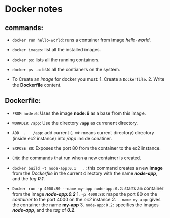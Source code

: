 # Docker notes


## commands:

* `docker run hello-world`: runs a container from image *hello-world*.
* `docker images`: list all the installed images.
* `docker ps`: lists all the running containers.
* `docker ps -a`: lists all the contianers on the system.

* To Create an *image* for docker you must:
        1. Create a `Dockerfile`.
        2. Write the **Dockerfile** content.

## Dockerfile:
* `FROM node:6`: Uses the image **node:6** as a base from this image.
* `WORKDIR /app`: Use the directory **`/app`** as currenent directory.
* `ADD  .   /app`: add current (. ==> means current directory) directory (inside ec2 instance) into */app* inside conatiner.

* `EXPOSE 80`: Exposes the port 80 from the container to the ec2 instance.
* `CMD`: the commands that run when a new container is created.

* `docker build -t node-app:0.1   .`: this command creates a new **image** from the *Dockerfile* in the current directory with the name ***node-app***, and the *tag* ***0.1***.

* `Docker run -p 4000:80 --name my-app node-app:0.2`: starts an container from the image ***node-app:0.2***
        1. `-p 4000:80`: maps the port 80 on the *container* to the port 4000 on the *ec2* instance
        2. `--name my-app`: gives the container the name **my-app**
        3. `node-app:0.2`: specifies the images ***node-app***, and the *tag* of ***0.2***.
